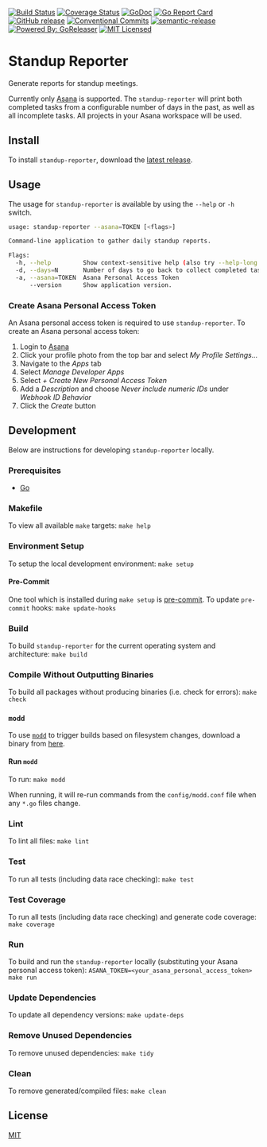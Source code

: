 [![Build Status](https://travis-ci.org/jeremy-miller/standup-reporter.svg?branch=master)](https://travis-ci.org/jeremy-miller/standup-reporter)
[![Coverage Status](https://coveralls.io/repos/github/jeremy-miller/standup-reporter/badge.svg?branch=master)](https://coveralls.io/github/jeremy-miller/standup-reporter?branch=master)
[![GoDoc](https://godoc.org/github.com/jeremy-miller/standup-reporter?status.svg)](https://godoc.org/github.com/jeremy-miller/standup-reporter)
[![Go Report Card](https://goreportcard.com/badge/github.com/jeremy-miller/standup-reporter)](https://goreportcard.com/report/github.com/jeremy-miller/standup-reporter)
[![GitHub release](https://img.shields.io/github/release/jeremy-miller/standup-reporter.svg)](https://github.com/jeremy-miller/standup-reporter/releases)
[![Conventional Commits](https://img.shields.io/badge/Conventional%20Commits-1.0.0-yellow.svg)](https://conventionalcommits.org)
[![semantic-release](https://img.shields.io/badge/%20%20%F0%9F%93%A6%F0%9F%9A%80-semantic--release-e10079.svg)](https://github.com/semantic-release/semantic-release)
[![Powered By: GoReleaser](https://img.shields.io/badge/Powered%20By-Goreleaser-brightgreen.svg)](https://github.com/goreleaser)
[![MIT Licensed](https://img.shields.io/badge/license-MIT-blue.svg)](https://github.com/jeremy-miller/standup-reporter/blob/master/LICENSE)


# Standup Reporter
Generate reports for standup meetings.

Currently only [Asana](https://asana.com/) is supported.  The `standup-reporter` will print both completed tasks from a
configurable number of days in the past, as well as all incomplete tasks.  All projects in your Asana workspace will be
used.

## Install
To install `standup-reporter`, download the
[latest release](https://github.com/jeremy-miller/standup-reporter/releases/latest).

## Usage
The usage for `standup-reporter` is available by using the `--help` or `-h` switch.
```bash
usage: standup-reporter --asana=TOKEN [<flags>]

Command-line application to gather daily standup reports.

Flags:
  -h, --help         Show context-sensitive help (also try --help-long and --help-man).
  -d, --days=N       Number of days to go back to collect completed tasks. Default 1 day (or 3 days on Monday).
  -a, --asana=TOKEN  Asana Personal Access Token
      --version      Show application version.
```

### Create Asana Personal Access Token
An Asana personal access token is required to use `standup-reporter`.  To create an Asana personal access token:

1. Login to [Asana](https://asana.com/)
2. Click your profile photo from the top bar and select _My Profile Settings..._
3. Navigate to the _Apps_ tab
4. Select _Manage Developer Apps_
5. Select _+ Create New Personal Access Token_
6. Add a _Description_ and choose _Never include numeric IDs_ under _Webhook ID Behavior_
7. Click the _Create_ button

## Development
Below are instructions for developing `standup-reporter` locally.

### Prerequisites
- [Go](https://golang.org/dl/)

### Makefile
To view all available `make` targets: `make help`

### Environment Setup
To setup the local development environment: `make setup`

#### Pre-Commit
One tool which is installed during `make setup` is [pre-commit](https://pre-commit.com/).  To update `pre-commit`
hooks: `make update-hooks`

### Build
To build `standup-reporter` for the current operating system and architecture: `make build`

### Compile Without Outputting Binaries
To build all packages without producing binaries (i.e. check for errors): `make check`

### `modd`
To use [`modd`](https://github.com/cortesi/modd) to trigger builds based on filesystem changes, download a binary from
[here](https://github.com/cortesi/modd/releases/latest).

#### Run `modd`
To run: `make modd`

When running, it will re-run commands from the `config/modd.conf` file when any `*.go` files change.

### Lint
To lint all files: `make lint`

### Test
To run all tests (including data race checking): `make test`

### Test Coverage
To run all tests (including data race checking) and generate code coverage: `make coverage`

### Run
To build and run the `standup-reporter` locally (substituting your Asana personal access token): `ASANA_TOKEN=<your_asana_personal_access_token> make run`

### Update Dependencies
To update all dependency versions: `make update-deps`

### Remove Unused Dependencies
To remove unused dependencies: `make tidy`

### Clean
To remove generated/compiled files: `make clean`

## License
[MIT](https://github.com/jeremy-miller/standup-reporter/blob/master/LICENSE)
